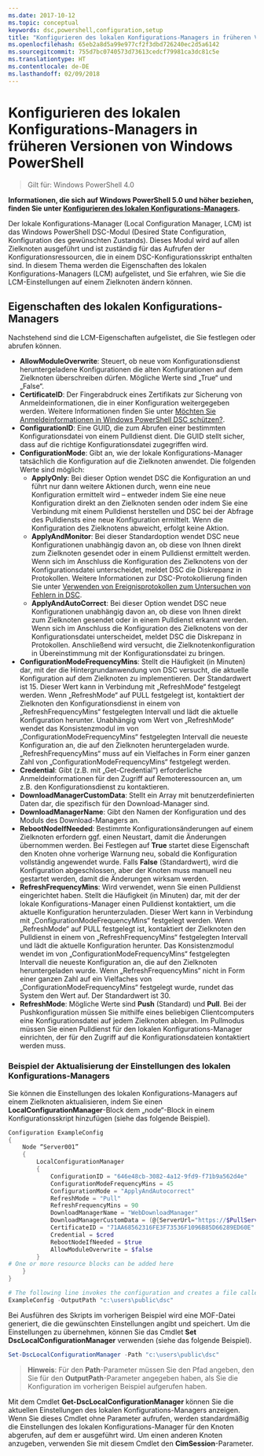```yaml
---
ms.date: 2017-10-12
ms.topic: conceptual
keywords: dsc,powershell,configuration,setup
title: "Konfigurieren des lokalen Konfigurations-Managers in früheren Versionen von Windows PowerShell"
ms.openlocfilehash: 65eb2a8d5a99e977cf2f3dbd726240ec2d5a6142
ms.sourcegitcommit: 755d7bc0740573d73613cedcf79981ca3dc81c5e
ms.translationtype: HT
ms.contentlocale: de-DE
ms.lasthandoff: 02/09/2018
---
```

# <a name="configuring-the-local-configuration-manager-in-previous-versions-of-windows-powershell"></a>Konfigurieren des lokalen Konfigurations-Managers in früheren Versionen von Windows PowerShell

>Gilt für: Windows PowerShell 4.0

**Informationen, die sich auf Windows PowerShell 5.0 und höher beziehen, finden Sie unter [Konfigurieren des lokalen Konfigurations-Managers](metaConfig.md).**

Der lokale Konfigurations-Manager (Local Configuration Manager, LCM) ist das Windows PowerShell DSC-Modul (Desired State Configuration, Konfiguration des gewünschten Zustands).
Dieses Modul wird auf allen Zielknoten ausgeführt und ist zuständig für das Aufrufen der Konfigurationsressourcen, die in einem DSC-Konfigurationsskript enthalten sind.
In diesem Thema werden die Eigenschaften des lokalen Konfigurations-Managers (LCM) aufgelistet, und Sie erfahren, wie Sie die LCM-Einstellungen auf einem Zielknoten ändern können.

## <a name="local-configuration-manager-properties"></a>Eigenschaften des lokalen Konfigurations-Managers

Nachstehend sind die LCM-Eigenschaften aufgelistet, die Sie festlegen oder abrufen können.

- **AllowModuleOverwrite**: Steuert, ob neue vom Konfigurationsdienst heruntergeladene Konfigurationen die alten Konfigurationen auf dem Zielknoten überschreiben dürfen. Mögliche Werte sind „True“ und „False“.
- **CertificateID**: Der Fingerabdruck eines Zertifikats zur Sicherung von Anmeldeinformationen, die in einer Konfiguration weitergegeben werden. Weitere Informationen finden Sie unter [Möchten Sie Anmeldeinformationen in Windows PowerShell DSC schützen?](http://blogs.msdn.com/b/powershell/archive/2014/01/31/want-to-secure-credentials-in-windows-powershell-desired-state-configuration.aspx).
- **ConfigurationID**: Eine GUID, die zum Abrufen einer bestimmten Konfigurationsdatei von einem Pulldienst dient. Die GUID stellt sicher, dass auf die richtige Konfigurationsdatei zugegriffen wird.
- **ConfigurationMode**: Gibt an, wie der lokale Konfigurations-Manager tatsächlich die Konfiguration auf die Zielknoten anwendet. Die folgenden Werte sind möglich:
  - **ApplyOnly**: Bei dieser Option wendet DSC die Konfiguration an und führt nur dann weitere Aktionen durch, wenn eine neue Konfiguration ermittelt wird – entweder indem Sie eine neue Konfiguration direkt an den Zielknoten senden oder indem Sie eine Verbindung mit einem Pulldienst herstellen und DSC bei der Abfrage des Pulldiensts eine neue Konfiguration ermittelt. Wenn die Konfiguration des Zielknotens abweicht, erfolgt keine Aktion.
  - **ApplyAndMonitor**: Bei dieser Standardoption wendet DSC neue Konfigurationen unabhängig davon an, ob diese von Ihnen direkt zum Zielknoten gesendet oder in einem Pulldienst ermittelt werden. Wenn sich im Anschluss die Konfiguration des Zielknotens von der Konfigurationsdatei unterscheidet, meldet DSC die Diskrepanz in Protokollen. Weitere Informationen zur DSC-Protokollierung finden Sie unter [Verwenden von Ereignisprotokollen zum Untersuchen von Fehlern in DSC](http://blogs.msdn.com/b/powershell/archive/2014/01/03/using-event-logs-to-diagnose-errors-in-desired-state-configuration.aspx).
  - **ApplyAndAutoCorrect**: Bei dieser Option wendet DSC neue Konfigurationen unabhängig davon an, ob diese von Ihnen direkt zum Zielknoten gesendet oder in einem Pulldienst erkannt werden. Wenn sich im Anschluss die Konfiguration des Zielknotens von der Konfigurationsdatei unterscheidet, meldet DSC die Diskrepanz in Protokollen. Anschließend wird versucht, die Zielknotenkonfiguration in Übereinstimmung mit der Konfigurationsdatei zu bringen.
- **ConfigurationModeFrequencyMins**: Stellt die Häufigkeit (in Minuten) dar, mit der die Hintergrundanwendung von DSC versucht, die aktuelle Konfiguration auf dem Zielknoten zu implementieren. Der Standardwert ist 15. Dieser Wert kann in Verbindung mit „RefreshMode“ festgelegt werden. Wenn „RefreshMode“ auf PULL festgelegt ist, kontaktiert der Zielknoten den Konfigurationsdienst in einem von „RefreshFrequencyMins“ festgelegten Intervall und lädt die aktuelle Konfiguration herunter. Unabhängig vom Wert von „RefreshMode“ wendet das Konsistenzmodul im von „ConfigurationModeFrequencyMins“ festgelegten Intervall die neueste Konfiguration an, die auf den Zielknoten heruntergeladen wurde. „RefreshFrequencyMins“ muss auf ein Vielfaches in Form einer ganzen Zahl von „ConfigurationModeFrequencyMins“ festgelegt werden.
- **Credential**: Gibt (z.B. mit „Get-Credential“) erforderliche Anmeldeinformationen für den Zugriff auf Remoteressourcen an, um z.B. den Konfigurationsdienst zu kontaktieren.
- **DownloadManagerCustomData**: Stellt ein Array mit benutzerdefinierten Daten dar, die spezifisch für den Download-Manager sind.
- **DownloadManagerName**: Gibt den Namen der Konfiguration und des Moduls des Download-Managers an.
- **RebootNodeIfNeeded**: Bestimmte Konfigurationsänderungen auf einem Zielknoten erfordern ggf. einen Neustart, damit die Änderungen übernommen werden. Bei Festlegen auf **True** startet diese Eigenschaft den Knoten ohne vorherige Warnung neu, sobald die Konfiguration vollständig angewendet wurde. Falls **False** (Standardwert), wird die Konfiguration abgeschlossen, aber der Knoten muss manuell neu gestartet werden, damit die Änderungen wirksam werden.
- **RefreshFrequencyMins**: Wird verwendet, wenn Sie einen Pulldienst eingerichtet haben. Stellt die Häufigkeit (in Minuten) dar, mit der der lokale Konfigurations-Manager einen Pulldienst kontaktiert, um die aktuelle Konfiguration herunterzuladen. Dieser Wert kann in Verbindung mit „ConfigurationModeFrequencyMins“ festgelegt werden. Wenn „RefreshMode“ auf PULL festgelegt ist, kontaktiert der Zielknoten den Pulldienst in einem von „RefreshFrequencyMins“ festgelegten Intervall und lädt die aktuelle Konfiguration herunter. Das Konsistenzmodul wendet im von „ConfigurationModeFrequencyMins“ festgelegten Intervall die neueste Konfiguration an, die auf den Zielknoten heruntergeladen wurde. Wenn „RefreshFrequencyMins“ nicht in Form einer ganzen Zahl auf ein Vielfaches von „ConfigurationModeFrequencyMins“ festgelegt wurde, rundet das System den Wert auf. Der Standardwert ist 30.
- **RefreshMode**: Mögliche Werte sind **Push** (Standard) und **Pull**. Bei der Pushkonfiguration müssen Sie mithilfe eines beliebigen Clientcomputers eine Konfigurationsdatei auf jedem Zielknoten ablegen. Im Pullmodus müssen Sie einen Pulldienst für den lokalen Konfigurations-Manager einrichten, der für den Zugriff auf die Konfigurationsdateien kontaktiert werden muss.

### <a name="example-of-updating-local-configuration-manager-settings"></a>Beispiel der Aktualisierung der Einstellungen des lokalen Konfigurations-Managers

Sie können die Einstellungen des lokalen Konfigurations-Managers auf einem Zielknoten aktualisieren, indem Sie einen **LocalConfigurationManager**-Block dem „node“-Block in einem Konfigurationsskript hinzufügen (siehe das folgende Beispiel).

```powershell
Configuration ExampleConfig
{
    Node “Server001”
    {
        LocalConfigurationManager
        {
            ConfigurationID = "646e48cb-3082-4a12-9fd9-f71b9a562d4e"
            ConfigurationModeFrequencyMins = 45
            ConfigurationMode = "ApplyAndAutocorrect"
            RefreshMode = "Pull"
            RefreshFrequencyMins = 90
            DownloadManagerName = "WebDownloadManager"
            DownloadManagerCustomData = (@{ServerUrl="https://$PullService/psdscpullserver.svc"})
            CertificateID = "71AA68562316FE3F73536F1096B85D66289ED60E"
            Credential = $cred
            RebootNodeIfNeeded = $true
            AllowModuleOverwrite = $false
        }
# One or more resource blocks can be added here
    }
}

# The following line invokes the configuration and creates a file called Server001.meta.mof at the specified path
ExampleConfig -OutputPath "c:\users\public\dsc"
```

Bei Ausführen des Skripts im vorherigen Beispiel wird eine MOF-Datei generiert, die die gewünschten Einstellungen angibt und speichert.
Um die Einstellungen zu übernehmen, können Sie das Cmdlet **Set DscLocalConfigurationManager** verwenden (siehe das folgende Beispiel).

```powershell
Set-DscLocalConfigurationManager -Path "c:\users\public\dsc"
```

> **Hinweis**: Für den **Path**-Parameter müssen Sie den Pfad angeben, den Sie für den **OutputPath**-Parameter angegeben haben, als Sie die Konfiguration im vorherigen Beispiel aufgerufen haben.

Mit dem Cmdlet **Get-DscLocalConfigurationManager** können Sie die aktuellen Einstellungen des lokalen Konfigurations-Managers anzeigen.
Wenn Sie dieses Cmdlet ohne Parameter aufrufen, werden standardmäßig die Einstellungen des lokalen Konfigurations-Manager für den Knoten abgerufen, auf dem er ausgeführt wird.
Um einen anderen Knoten anzugeben, verwenden Sie mit diesem Cmdlet den **CimSession**-Parameter.
